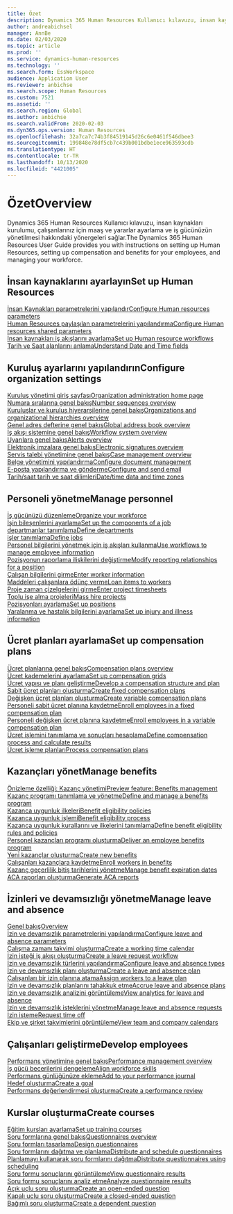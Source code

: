 ```yaml
---
title: Özet
description: Dynamics 365 Human Resources Kullanıcı kılavuzu, insan kaynakları kurulumu, çalışanlarınız için maaş ve yararlar ayarlama ve iş gücünüzün yönetilmesi hakkındaki yönergeleri sağlar.
author: andreabichsel
manager: AnnBe
ms.date: 02/03/2020
ms.topic: article
ms.prod: ''
ms.service: dynamics-human-resources
ms.technology: ''
ms.search.form: EssWorkspace
audience: Application User
ms.reviewer: anbichse
ms.search.scope: Human Resources
ms.custom: 7521
ms.assetid: ''
ms.search.region: Global
ms.author: anbichse
ms.search.validFrom: 2020-02-03
ms.dyn365.ops.version: Human Resources
ms.openlocfilehash: 32a7ca7c74b3f84519145d26c6e0461f546dbee3
ms.sourcegitcommit: 199848e78df5cb7c439b001bdbe1ece963593cdb
ms.translationtype: HT
ms.contentlocale: tr-TR
ms.lasthandoff: 10/13/2020
ms.locfileid: "4421005"
---
```

# <a name="overview"></a><span data-ttu-id="08544-103">Özet</span><span class="sxs-lookup"><span data-stu-id="08544-103">Overview</span></span>

<span data-ttu-id="08544-104">Dynamics 365 Human Resources Kullanıcı kılavuzu, insan kaynakları kurulumu, çalışanlarınız için maaş ve yararlar ayarlama ve iş gücünüzün yönetilmesi hakkındaki yönergeleri sağlar.</span><span class="sxs-lookup"><span data-stu-id="08544-104">The Dynamics 365 Human Resources User Guide provides you with instructions on setting up Human Resources, setting up compensation and benefits for your employees, and managing your workforce.</span></span>

## <a name="set-up-human-resources"></a><span data-ttu-id="08544-105">İnsan kaynaklarını ayarlayın</span><span class="sxs-lookup"><span data-stu-id="08544-105">Set up Human Resources</span></span>

[<span data-ttu-id="08544-106">İnsan Kaynakları parametrelerini yapılandır</span><span class="sxs-lookup"><span data-stu-id="08544-106">Configure Human resources parameters</span></span>](hr-setup-parameters.md)</br>
[<span data-ttu-id="08544-107">Human Resources paylaşılan parametrelerini yapılandırma</span><span class="sxs-lookup"><span data-stu-id="08544-107">Configure Human resources shared parameters</span></span>](hr-setup-shared-parameters.md)</br>
[<span data-ttu-id="08544-108">İnsan kaynakları iş akışlarını ayarlama</span><span class="sxs-lookup"><span data-stu-id="08544-108">Set up Human resource workflows</span></span>](hr-setup-workflows.md)</br>
[<span data-ttu-id="08544-109">Tarih ve Saat alanlarını anlama</span><span class="sxs-lookup"><span data-stu-id="08544-109">Understand Date and Time fields</span></span>](hr-setup-date-time-fields.md)</br>

## <a name="configure-organization-settings"></a><span data-ttu-id="08544-110">Kuruluş ayarlarını yapılandırın</span><span class="sxs-lookup"><span data-stu-id="08544-110">Configure organization settings</span></span>

[<span data-ttu-id="08544-111">Kuruluş yönetimi giriş sayfası</span><span class="sxs-lookup"><span data-stu-id="08544-111">Organization administration home page</span></span>](../fin-ops-core/fin-ops/organization-administration/organization-administration-home-page.md?toc=/dynamics365/human-resources/toc.json)</br>
[<span data-ttu-id="08544-112">Numara sıralarına genel bakış</span><span class="sxs-lookup"><span data-stu-id="08544-112">Number sequences overview</span></span>](../fin-ops-core/fin-ops/organization-administration/number-sequence-overview.md?toc=/dynamics365/human-resources/toc.json)</br>
[<span data-ttu-id="08544-113">Kuruluşlar ve kuruluş hiyerarşilerine genel bakış</span><span class="sxs-lookup"><span data-stu-id="08544-113">Organizations and organizational hierarchies overview</span></span>](../fin-ops-core/fin-ops/organization-administration/organizations-organizational-hierarchies.md?toc=/dynamics365/human-resources/toc.json)</br>
[<span data-ttu-id="08544-114">Genel adres defterine genel bakış</span><span class="sxs-lookup"><span data-stu-id="08544-114">Global address book overview</span></span>](../fin-ops-core/fin-ops/organization-administration/overview-global-address-book.md?toc=/dynamics365/human-resources/toc.json)</br>
[<span data-ttu-id="08544-115">İş akışı sistemine genel bakış</span><span class="sxs-lookup"><span data-stu-id="08544-115">Workflow system overview</span></span>](../fin-ops-core/fin-ops/organization-administration/overview-workflow-system.md?toc=/dynamics365/human-resources/toc.json)</br>
[<span data-ttu-id="08544-116">Uyarılara genel bakış</span><span class="sxs-lookup"><span data-stu-id="08544-116">Alerts overview</span></span>](../fin-ops-core/fin-ops/get-started/alerts-overview.md?toc=/dynamics365/human-resources/toc.json)</br>
[<span data-ttu-id="08544-117">Elektronik imzalara genel bakış</span><span class="sxs-lookup"><span data-stu-id="08544-117">Electronic signatures overview</span></span>](../fin-ops-core/fin-ops/organization-administration/electronic-signature-overview.md?toc=/dynamics365/human-resources/toc.json)</br>
[<span data-ttu-id="08544-118">Servis talebi yönetimine genel bakış</span><span class="sxs-lookup"><span data-stu-id="08544-118">Case management overview</span></span>](../fin-ops-core/fin-ops/organization-administration/cases.md?toc=/dynamics365/human-resources/toc.json)</br>
[<span data-ttu-id="08544-119">Belge yönetimini yapılandırma</span><span class="sxs-lookup"><span data-stu-id="08544-119">Configure document management</span></span>](../fin-ops-core/fin-ops/organization-administration/configure-document-management.md?toc=/dynamics365/human-resources/toc.json)</br>
[<span data-ttu-id="08544-120">E-posta yapılandırma ve gönderme</span><span class="sxs-lookup"><span data-stu-id="08544-120">Configure and send email</span></span>](../fin-ops-core/fin-ops/organization-administration/configure-email.md?toc=/dynamics365/human-resources/toc.json)</br>
[<span data-ttu-id="08544-121">Tarih/saat tarih ve saat dilimleri</span><span class="sxs-lookup"><span data-stu-id="08544-121">Date/time data and time zones</span></span>](../fin-ops-core/fin-ops/organization-administration/date-time-zones.md?toc=/dynamics365/human-resources/toc.json)</br>

## <a name="manage-personnel"></a><span data-ttu-id="08544-122">Personeli yönetme</span><span class="sxs-lookup"><span data-stu-id="08544-122">Manage personnel</span></span>

[<span data-ttu-id="08544-123">İş gücünüzü düzenleme</span><span class="sxs-lookup"><span data-stu-id="08544-123">Organize your workforce</span></span>](hr-personnel-departments-jobs-positions.md)</br>
[<span data-ttu-id="08544-124">İşin bileşenlerini ayarlama</span><span class="sxs-lookup"><span data-stu-id="08544-124">Set up the components of a job</span></span>](hr-personnel-jobs.md)</br>
[<span data-ttu-id="08544-125">departmanlar tanımlama</span><span class="sxs-lookup"><span data-stu-id="08544-125">Define departments</span></span>](hr-personnel-define-departments.md)</br>
[<span data-ttu-id="08544-126">işler tanımlama</span><span class="sxs-lookup"><span data-stu-id="08544-126">Define jobs</span></span>](hr-personnel-define-jobs.md)</br>
[<span data-ttu-id="08544-127">Personel bilgilerini yönetmek için iş akışları kullanma</span><span class="sxs-lookup"><span data-stu-id="08544-127">Use workflows to manage employee information</span></span>](hr-workflow-manage-employee-information.md)</br>
[<span data-ttu-id="08544-128">Pozisyonun raporlama ilişkilerini değiştirme</span><span class="sxs-lookup"><span data-stu-id="08544-128">Modify reporting relationships for a position</span></span>](hr-personnel-modify-reporting-relationships-position.md)</br>
[<span data-ttu-id="08544-129">Çalışan bilgilerini girme</span><span class="sxs-lookup"><span data-stu-id="08544-129">Enter worker information</span></span>](hr-personnel-enter-worker-information.md)</br>
[<span data-ttu-id="08544-130">Maddeleri çalışanlara ödünç verme</span><span class="sxs-lookup"><span data-stu-id="08544-130">Loan items to workers</span></span>](hr-personnel-loan-item-worker.md)</br>
[<span data-ttu-id="08544-131">Proje zaman çizelgelerini girme</span><span class="sxs-lookup"><span data-stu-id="08544-131">Enter project timesheets</span></span>](hr-personnel-enter-project-timesheets.md)</br>
[<span data-ttu-id="08544-132">Toplu işe alma projeleri</span><span class="sxs-lookup"><span data-stu-id="08544-132">Mass hire projects</span></span>](hr-personnel-mass-hire-projects.md)</br>
[<span data-ttu-id="08544-133">Pozisyonları ayarlama</span><span class="sxs-lookup"><span data-stu-id="08544-133">Set up positions</span></span>](hr-personnel-set-up-positions.md)</br>
[<span data-ttu-id="08544-134">Yaralanma ve hastalık bilgilerini ayarlama</span><span class="sxs-lookup"><span data-stu-id="08544-134">Set up injury and illness information</span></span>](hr-personnel-set-up-injury-illness-information.md)</br>

## <a name="set-up-compensation-plans"></a><span data-ttu-id="08544-135">Ücret planları ayarlama</span><span class="sxs-lookup"><span data-stu-id="08544-135">Set up compensation plans</span></span>

[<span data-ttu-id="08544-136">Ücret planlarına genel bakış</span><span class="sxs-lookup"><span data-stu-id="08544-136">Compensation plans overview</span></span>](hr-compensation-overview.md)</br>
[<span data-ttu-id="08544-137">Ücret kademelerini ayarlama</span><span class="sxs-lookup"><span data-stu-id="08544-137">Set up compensation grids</span></span>](hr-compensation-grids.md)</br>
[<span data-ttu-id="08544-138">Ücret yapısı ve planı geliştirme</span><span class="sxs-lookup"><span data-stu-id="08544-138">Develop a compensation structure and plan</span></span>](hr-compensation-structure.md)</br>
[<span data-ttu-id="08544-139">Sabit ücret planları oluşturma</span><span class="sxs-lookup"><span data-stu-id="08544-139">Create fixed compensation plans</span></span>](hr-compensation-fixed-plans.md)</br>
[<span data-ttu-id="08544-140">Değişken ücret planları oluşturma</span><span class="sxs-lookup"><span data-stu-id="08544-140">Create variable compensation plans</span></span>](hr-compensation-variable-plans.md)</br>
[<span data-ttu-id="08544-141">Personeli sabit ücret planına kaydetme</span><span class="sxs-lookup"><span data-stu-id="08544-141">Enroll employees in a fixed compensation plan</span></span>](hr-compensation-enroll-employees-fixed.md)</br>
[<span data-ttu-id="08544-142">Personeli değişken ücret planına kaydetme</span><span class="sxs-lookup"><span data-stu-id="08544-142">Enroll employees in a variable compensation plan</span></span>](hr-compensation-enroll-employees-variable.md)</br>
[<span data-ttu-id="08544-143">Ücret işlemini tanımlama ve sonuçları hesaplama</span><span class="sxs-lookup"><span data-stu-id="08544-143">Define compensation process and calculate results</span></span>](hr-compensation-define-process.md)</br>
[<span data-ttu-id="08544-144">Ücret işleme planları</span><span class="sxs-lookup"><span data-stu-id="08544-144">Process compensation plans</span></span>](hr-compensation-process.md)</br>

## <a name="manage-benefits"></a><span data-ttu-id="08544-145">Kazançları yönet</span><span class="sxs-lookup"><span data-stu-id="08544-145">Manage benefits</span></span>

[<span data-ttu-id="08544-146">Önizleme özelliği: Kazanç yönetimi</span><span class="sxs-lookup"><span data-stu-id="08544-146">Preview feature: Benefits management</span></span>](hr-benefits-management-overview.md)</br>
[<span data-ttu-id="08544-147">Kazanç programı tanımlama ve yönetme</span><span class="sxs-lookup"><span data-stu-id="08544-147">Define and manage a benefits program</span></span>](hr-benefits-manage-program.md)</br>
[<span data-ttu-id="08544-148">Kazanca uygunluk ilkeleri</span><span class="sxs-lookup"><span data-stu-id="08544-148">Benefit eligibility policies</span></span>](hr-benefits-eligibility-policies.md)</br>
[<span data-ttu-id="08544-149">Kazanca uygunluk işlemi</span><span class="sxs-lookup"><span data-stu-id="08544-149">Benefit eligibility process</span></span>](hr-benefits-eligibility-process.md)</br>
[<span data-ttu-id="08544-150">Kazanca uygunluk kurallarını ve ilkelerini tanımlama</span><span class="sxs-lookup"><span data-stu-id="08544-150">Define benefit eligibility rules and policies</span></span>](hr-benefits-define-eligibility-rules.md)</br>
[<span data-ttu-id="08544-151">Personel kazançları programı oluşturma</span><span class="sxs-lookup"><span data-stu-id="08544-151">Deliver an employee benefits program</span></span>](hr-benefits-deliver-employee-benefits-program.md)</br>
[<span data-ttu-id="08544-152">Yeni kazançlar oluşturma</span><span class="sxs-lookup"><span data-stu-id="08544-152">Create new benefits</span></span>](hr-benefits-create.md)</br>
[<span data-ttu-id="08544-153">Çalışanları kazançlara kaydetme</span><span class="sxs-lookup"><span data-stu-id="08544-153">Enroll workers in benefits</span></span>](hr-benefits-enroll-workers.md)</br>
[<span data-ttu-id="08544-154">Kazanç geçerlilik bitiş tarihlerini yönetme</span><span class="sxs-lookup"><span data-stu-id="08544-154">Manage benefit expiration dates</span></span>](hr-benefits-expiration-dates.md)</br>
[<span data-ttu-id="08544-155">ACA raporları oluşturma</span><span class="sxs-lookup"><span data-stu-id="08544-155">Generate ACA reports</span></span>](hr-benefits-aca-reports.md)</br>

## <a name="manage-leave-and-absence"></a><span data-ttu-id="08544-156">İzinleri ve devamsızlığı yönetme</span><span class="sxs-lookup"><span data-stu-id="08544-156">Manage leave and absence</span></span>

[<span data-ttu-id="08544-157">Genel bakış</span><span class="sxs-lookup"><span data-stu-id="08544-157">Overview</span></span>](hr-leave-and-absence-overview.md)</br>
[<span data-ttu-id="08544-158">İzin ve devamsızlık parametrelerini yapılandırma</span><span class="sxs-lookup"><span data-stu-id="08544-158">Configure leave and absence parameters</span></span>](hr-leave-and-absence-parameters.md)</br>
[<span data-ttu-id="08544-159">Çalışma zamanı takvimi oluşturma</span><span class="sxs-lookup"><span data-stu-id="08544-159">Create a working time calendar</span></span>](hr-leave-and-absence-working-time-calendar.md)</br>
[<span data-ttu-id="08544-160">İzin isteği iş akışı oluşturma</span><span class="sxs-lookup"><span data-stu-id="08544-160">Create a leave request workflow</span></span>](hr-leave-and-absence-workflow.md)</br>
[<span data-ttu-id="08544-161">İzin ve devamsızlık türlerini yapılandırma</span><span class="sxs-lookup"><span data-stu-id="08544-161">Configure leave and absence types</span></span>](hr-leave-and-absence-types.md)</br>
[<span data-ttu-id="08544-162">İzin ve devamsızlık planı oluşturma</span><span class="sxs-lookup"><span data-stu-id="08544-162">Create a leave and absence plan</span></span>](hr-leave-and-absence-plans.md)</br>
[<span data-ttu-id="08544-163">Çalışanları bir izin planına atama</span><span class="sxs-lookup"><span data-stu-id="08544-163">Assign workers to a leave plan</span></span>](hr-leave-and-absence-enroll.md)</br>
[<span data-ttu-id="08544-164">İzin ve devamsızlık planlarını tahakkuk etme</span><span class="sxs-lookup"><span data-stu-id="08544-164">Accrue leave and absence plans</span></span>](hr-leave-and-absence-accrue.md)</br>
[<span data-ttu-id="08544-165">İzin ve devamsızlık analizini görüntüleme</span><span class="sxs-lookup"><span data-stu-id="08544-165">View analytics for leave and absence</span></span>](hr-leave-and-absence-analytics.md)</br>
[<span data-ttu-id="08544-166">İzin ve devamsızlık isteklerini yönetme</span><span class="sxs-lookup"><span data-stu-id="08544-166">Manage leave and absence requests</span></span>](hr-employee-self-service-manage-requests.md)</br>
[<span data-ttu-id="08544-167">İzin isteme</span><span class="sxs-lookup"><span data-stu-id="08544-167">Request time off</span></span>](hr-employee-self-service-request-time-off.md)</br>
[<span data-ttu-id="08544-168">Ekip ve şirket takvimlerini görüntüleme</span><span class="sxs-lookup"><span data-stu-id="08544-168">View team and company calendars</span></span>](hr-employee-self-service-calendar.md)</br>

## <a name="develop-employees"></a><span data-ttu-id="08544-169">Çalışanları geliştirme</span><span class="sxs-lookup"><span data-stu-id="08544-169">Develop employees</span></span>

[<span data-ttu-id="08544-170">Performans yönetimine genel bakış</span><span class="sxs-lookup"><span data-stu-id="08544-170">Performance management overview</span></span>](hr-develop-performance-management-overview.md)</br>
[<span data-ttu-id="08544-171">İş gücü becerilerini dengeleme</span><span class="sxs-lookup"><span data-stu-id="08544-171">Align workforce skills</span></span>](hr-develop-skills.md)</br>
[<span data-ttu-id="08544-172">Performans günlüğünüze ekleme</span><span class="sxs-lookup"><span data-stu-id="08544-172">Add to your performance journal</span></span>](hr-develop-add-performance-journal.md)</br>
[<span data-ttu-id="08544-173">Hedef oluşturma</span><span class="sxs-lookup"><span data-stu-id="08544-173">Create a goal</span></span>](hr-develop-create-goal.md)</br>
[<span data-ttu-id="08544-174">Performans değerlendirmesi oluşturma</span><span class="sxs-lookup"><span data-stu-id="08544-174">Create a performance review</span></span>](hr-develop-create-performance-review.md)</br>

## <a name="create-courses"></a><span data-ttu-id="08544-175">Kurslar oluşturma</span><span class="sxs-lookup"><span data-stu-id="08544-175">Create courses</span></span>

[<span data-ttu-id="08544-176">Eğitim kursları ayarlama</span><span class="sxs-lookup"><span data-stu-id="08544-176">Set up training courses</span></span>](hr-learning-courses.md)</br>
[<span data-ttu-id="08544-177">Soru formlarına genel bakış</span><span class="sxs-lookup"><span data-stu-id="08544-177">Questionnaires overview</span></span>](hr-learning-questionnaires.md)</br>
[<span data-ttu-id="08544-178">Soru formları tasarlama</span><span class="sxs-lookup"><span data-stu-id="08544-178">Design questionnaires</span></span>](hr-learning-design-questionnaires.md)</br>
[<span data-ttu-id="08544-179">Soru formlarını dağıtma ve planlama</span><span class="sxs-lookup"><span data-stu-id="08544-179">Distribute and schedule questionnaires</span></span>](hr-learning-distribute-questionnaires.md)</br>
[<span data-ttu-id="08544-180">Planlamayı kullanarak soru formlarını dağıtma</span><span class="sxs-lookup"><span data-stu-id="08544-180">Distribute questionnaires using scheduling</span></span>](hr-learning-distribute-questionnaires-scheduling.md)</br>
[<span data-ttu-id="08544-181">Soru formu sonuçlarını görüntüleme</span><span class="sxs-lookup"><span data-stu-id="08544-181">View questionnaire results</span></span>](hr-learning-evaluate-questionnaire-results.md)</br>
[<span data-ttu-id="08544-182">Soru formu sonuçlarını analiz etme</span><span class="sxs-lookup"><span data-stu-id="08544-182">Analyze questionnaire results</span></span>](hr-learning-analyze-questionnaire-results.md)</br>
[<span data-ttu-id="08544-183">Açık uçlu soru oluşturma</span><span class="sxs-lookup"><span data-stu-id="08544-183">Create an open-ended question</span></span>](hr-learning-create-open-ended-question.md)</br>
[<span data-ttu-id="08544-184">Kapalı uçlu soru oluşturma</span><span class="sxs-lookup"><span data-stu-id="08544-184">Create a closed-ended question</span></span>](hr-learning-create-closed-ended-question.md)</br>
[<span data-ttu-id="08544-185">Bağımlı soru oluşturma</span><span class="sxs-lookup"><span data-stu-id="08544-185">Create a dependent question</span></span>](hr-learning-depending-question.md)</br>



